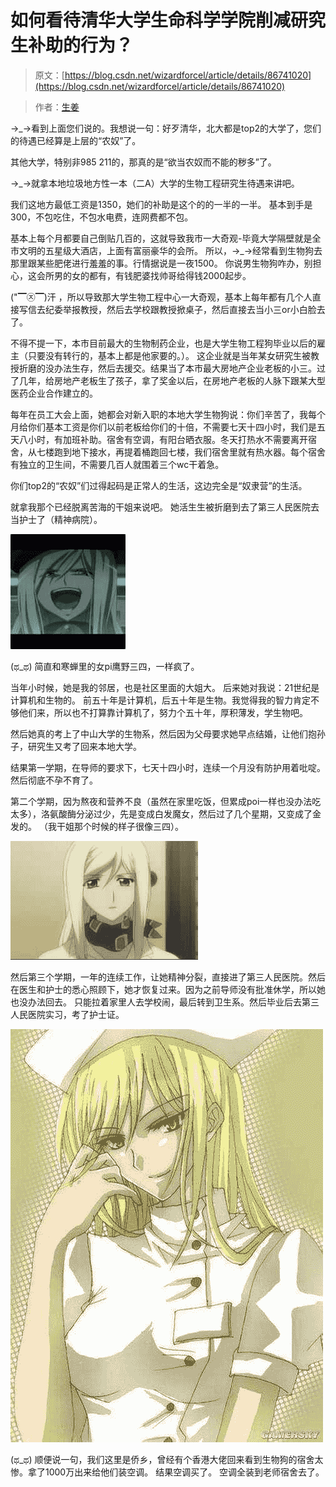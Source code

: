 # 如何看待清华大学生命科学学院削减研究生补助的行为？

> 原文：[https://blog.csdn.net/wizardforcel/article/details/86741020](https://blog.csdn.net/wizardforcel/article/details/86741020)

> 作者：[生姜](https://www.zhihu.com/question/64804013/answer/225350869)

→_→看到上面您们说的。我想说一句：好歹清华，北大都是top2的大学了，您们的待遇已经算是上层的“农奴”了。

其他大学，特别非985 211的，那真的是“欲当农奴而不能的秽多”了。

→_→就拿本地垃圾地方性一本（二A）大学的生物工程研究生待遇来讲吧。

我们这地方最低工资是1350，她们的补助是这个的的一半的一半。
基本到手是300，不包吃住，不包水电费，连网费都不包。

基本上每个月都要自己倒贴几百的，这就导致我市一大奇观-毕竟大学隔壁就是全市文明的五星级大酒店，上面有富丽豪华的会所。
所以，→_→经常看到生物狗去那里跟某些肥佬进行羞羞的事。行情据说是一夜1500。
你说男生物狗咋办，别担心，这会所男的女的都有，有钱肥婆找帅哥给得钱2000起步。

("▔㉨▔)汗 ，所以导致那大学生物工程中心一大奇观，基本上每年都有几个人直接写信去纪委举报教授，然后去学校跟教授掀桌子，然后直接去当小三or小白脸去了。

不得不提一下，本市目前最大的生物制药企业，也是大学生物工程狗毕业以后的雇主（只要没有转行的，基本上都是他家要的。）。
这企业就是当年某女研究生被教授折磨的没办法生存，然后去援交。结果当了本市最大房地产企业老板的小三。过了几年，给房地产老板生了孩子，拿了奖金以后，在房地产老板的人脉下跟某大型医药企业合作建立的。

每年在员工大会上面，她都会对新入职的本地大学生物狗说：你们辛苦了，我每个月给你们基本工资是你们以前老板给你们的十倍，不需要七天十四小时，我们是五天八小时，有加班补助。宿舍有空调，有阳台晒衣服。冬天打热水不需要离开宿舍，从七楼跑到地下接水，再提着桶跑回七楼，我们宿舍里就有热水器。每个宿舍有独立的卫生间，不需要几百人就围着三个wc干着急。

你们top2的“农奴”们过得起码是正常人的生活，这边完全是“奴隶营”的生活。

就拿我那个已经脱离苦海的干姐来说吧。
她活生生被折磨到去了第三人民医院去当护士了（精神病院）。

![image](img/069d6c665a712cf050be1be550e1fe55.png)

(ಥ_ಥ) 简直和寒蝉里的女pi鹰野三四，一样疯了。

当年小时候，她是我的邻居，也是社区里面的大姐大。
后来她对我说：21世纪是计算机和生物的。
前五十年是计算机，后五十年是生物。我觉得我的智力肯定不够他们来，所以也不打算靠计算机了，努力个五十年，厚积薄发，学生物吧。

然后她真的考上了中山大学的生物系，然后因为父母要求她早点结婚，让他们抱孙子，研究生又考了回来本地大学。

结果第一学期，在导师的要求下，七天十四小时，连续一个月没有防护用着吡啶。
然后彻底不孕不育了。

第二个学期，因为熬夜和营养不良（虽然在家里吃饭，但累成poi一样也没办法吃太多），洛氨酸酶分泌过少，先是变成白发魔女，然后过了几个星期，又变成了金发的。
（我干姐那个时候的样子很像三四）。

![image](img/25861770b27786e7668ad5e9cd54d6cd.png)

然后第三个学期，一年的连续工作，让她精神分裂，直接进了第三人民医院。然后在医生和护士的悉心照顾下，她才恢复过来。因为之前导师没有批准休学，所以她也没办法回去。
只能拉着家里人去学校闹，最后转到卫生系。然后毕业后去第三人民医院实习，考了护士证。

![image](img/e62be490b41f529d03198506d2350975.png)

(ಥ_ಥ) 顺便说一句，我们这里是侨乡，曾经有个香港大佬回来看到生物狗的宿舍太惨。拿了1000万出来给他们装空调。
结果空调买了。
空调全装到老师宿舍去了。